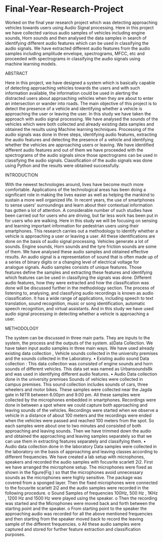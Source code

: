 # Final-Year-Research-Project
Worked on the final year research project which was detecting approaching vehicles towards users using Audio  Signal processing. Here in this project we have collected various audio samples of vehicles including engine sounds,  Horn sounds and then analysed the data samples in search of identifying different audio features which can be used  in classifying the audio signals. We have extracted different audio features from the audio samples including  amplitude envelope, spectrograms, MFCC, etc and proceeded with spectrograms in classifying the audio signals  using machine learning models.

ABSTRACT

Here in this project, we have designed a system which is basically capable of detecting approaching 
vehicles towards the users and with such information available, the information could be used in 
alerting the distracted users about approaching vehicles when they are about to enter an intersection 
or wander into roads. The main objective of this project is to detect the presence of a vehicle and 
identifying whether a vehicle is approaching the user or leaving the user. In this study we have 
taken the approach with audio signal processing. We have analysed the sounds of the vehicles 
which were both collected and already existing data samples and obtained the results using 
Machine learning techniques. Processing of the audio signals was done in three steps, identifying 
audio features, extracting the audio features and detecting the presence of a vehicle and identifying 
whether the vehicles are approaching users or leaving. We have identified different audio features
and out of them we have proceeded with the spectrograms of the audio signals since those 
spectrograms can be used in classifying the audio signals. Classification of the audio signals was 
done using Python and the results were obtained successfully.

INTRODUCTION

With the newest technologies around, lives have become much more comfortable. Applications of 
the technological areas has been doing a significant role in making the lives easier as well as 
helping the mankind to sustain a more well organized life. In recent years, the use of smartphones 
to sense users' surroundings and learn about their contextual information has gotten a lot of 
attention. A considerable number of such studies have been carried out for users who are driving, 
but far less work has been put in for users who are walking. Here in this study we will be focusing 
on sensing and learning important information for pedestrian users using their smartphones. This 
research carries out a methodology to identify whether a vehicle is approaching a user or leaving 
a user. All these identifications are done on the basis of audio signal processing. Vehicles generate 
a lot of sounds. Engine sounds, Horn sounds and the tyre friction sounds are some of them. We 
have analysed these audio samples and obtained effective results. An audio signal is a 
representation of sound that is often made up of a series of binary digits or a changing level of 
electrical voltage for analogue signals. Audio samples consists of unique features. Those features 
define the samples and extracting these features and identifying which features can be used in 
classifying the signals was done. Different audio features, how they were extracted and how the 
classification was done will be discussed further in the methodology section. The process of 
listening to, analysing, and classifying audio recordings is known as audio classification. It has a 
wide range of applications, including speech to text translation, sound recognition, music or song 
identification, automatic speech recognition, and virtual assistants. And in this study we have used 
audio signal processing in detecting whether a vehicle is approaching a user.

METHODOLOGY

The system can be discussed in three main parts. They are inputs 
to the system, the process and the outputs of the system. 
a)Data Collection.
We have taken input audio samples in three main ways. We have used already existing data 
collection , Vehicle sounds collected in the university premises and the sounds collected in the 
Laboratory.
• Existing audio sound Data collection : 
This data collection was consisted of engine sounds and horn sounds of different vehicles. 
This data set was named as Urbansounds8k and was used in identifying different audio 
features.
• Audio Data collection done in the university premises
Sounds of vehicles were collected in campus premises. This sound collection includes 
sounds of cars, three wheelers and motor bikes. These samples were collected near the 
Jagda gate in NITR between 6.00pm and 9.00 pm. All these samples were collected by the 
microphones embedded in smartphones. Recordings were done in between a spot where 
we could capture both approaching and leaving sounds of the vehicles. Recordings were 
started when we observe a vehicle in a distance of about 100 meters and the recordings 
were ended when the vehicles were passed and reached 100 meters from the spot. So each 
samples were about one to two minutes and consisted of both approaching and leaving 
sounds. Then we have trimmed down the audio and obtained the approaching and leaving 
samples separately so that we can use them in extracting features separately and classifying 
them.
• Audio data collection done in the laboratory
Data samples were collected in the laboratory on the basis of approaching and leaving 
classes according to different frequencies. We have created a lab setup with microphones, 
speakers and recorded the audio samples with focusrite scarlett 2i2. First we have arranged 
the microphone setup. The microphones were fixed as shown in the figure(Fig ) so that the 
microphones avoid unnecessary sounds as the microphones were highly sensitive. The 
package was covered from a sponged layer. Then the fixed microphones were connected 
to the focusrite scarlett 2i2 and the audio samples were recorded in the following procedure.
o Sound Samples of frequencies 100Hz, 500 Hz , 1KHz , 1200 Hz and 1500 Hz were 
played using the speaker.
o Then the recording was started and the Microphones were moved back and forth 
between the starting point and the speaker.
o From starting point to the speaker the approaching audio was recorded for all the 
above mentioned frequencies and then starting from the speaker moved back to 
record the leaving sample of the different frequencies.
o All these audio samples were captured and stored for further feature extraction and 
classification purposes.






